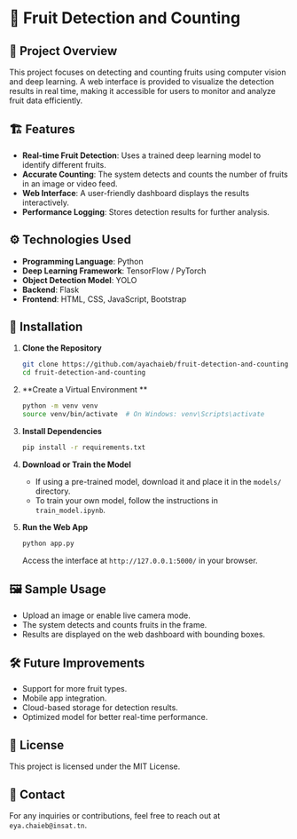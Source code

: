 
# 🍎 Fruit Detection and Counting

## 📌 Project Overview
This project focuses on detecting and counting fruits using computer vision and deep learning. A web interface is provided to visualize the detection results in real time, making it accessible for users to monitor and analyze fruit data efficiently.

## 🏗 Features
- **Real-time Fruit Detection**: Uses a trained deep learning model to identify different fruits.
- **Accurate Counting**: The system detects and counts the number of fruits in an image or video feed.
- **Web Interface**: A user-friendly dashboard displays the results interactively.
- **Performance Logging**: Stores detection results for further analysis.

## ⚙️ Technologies Used
- **Programming Language**: Python
- **Deep Learning Framework**: TensorFlow / PyTorch
- **Object Detection Model**: YOLO 
- **Backend**: Flask 
- **Frontend**: HTML, CSS, JavaScript, Bootstrap

## 🚀 Installation
1. **Clone the Repository**
   ```bash
   git clone https://github.com/ayachaieb/fruit-detection-and-counting.git
   cd fruit-detection-and-counting
   ```

2. **Create a Virtual Environment **
   ```bash
   python -m venv venv
   source venv/bin/activate  # On Windows: venv\Scripts\activate
   ```

3. **Install Dependencies**
   ```bash
   pip install -r requirements.txt
   ```

4. **Download or Train the Model**
   - If using a pre-trained model, download it and place it in the `models/` directory.
   - To train your own model, follow the instructions in `train_model.ipynb`.

5. **Run the Web App**
   ```bash
   python app.py
   ```
   Access the interface at `http://127.0.0.1:5000/` in your browser.

## 🖼 Sample Usage
- Upload an image or enable live camera mode.
- The system detects and counts fruits in the frame.
- Results are displayed on the web dashboard with bounding boxes.


## 🛠 Future Improvements
- Support for more fruit types.
- Mobile app integration.
- Cloud-based storage for detection results.
- Optimized model for better real-time performance.

## 📜 License
This project is licensed under the MIT License.

## 📩 Contact
For any inquiries or contributions, feel free to reach out at `eya.chaieb@insat.tn`.

